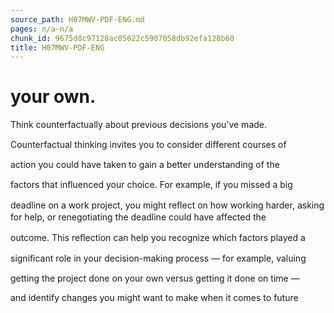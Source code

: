 ```yaml
---
source_path: H07MWV-PDF-ENG.md
pages: n/a-n/a
chunk_id: 9675d8c97128ac05622c5907058db92efa128b60
title: H07MWV-PDF-ENG
---
```

# your own.

Think counterfactually about previous decisions you’ve made.

Counterfactual thinking invites you to consider diﬀerent courses of

action you could have taken to gain a better understanding of the

factors that inﬂuenced your choice. For example, if you missed a big

deadline on a work project, you might reﬂect on how working harder, asking for help, or renegotiating the deadline could have aﬀected the

outcome. This reﬂection can help you recognize which factors played a

signiﬁcant role in your decision-making process — for example, valuing

getting the project done on your own versus getting it done on time —

and identify changes you might want to make when it comes to future
